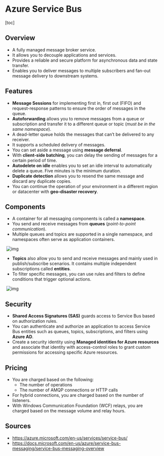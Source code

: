 # Azure Service Bus

[toc]

## Overview

- A fully managed message broker service.
- It allows you to decouple applications and services. 
- Provides a reliable and secure platform for asynchronous data and state transfer.
- Enables you to deliver messages to multiple subscribers and fan-out message delivery to downstream systems.

## Features

- **Message Sessions** for implementing first in, first out (FIFO) and request-response patterns to ensure the order of messages in the queue.
- **Autoforwarding** allows you to remove messages from a queue or subscription and transfer it to a different queue or topic (*must be in the same namespace*).
- A dead-letter queue holds the messages that can’t be delivered to any receiver.
- It supports a scheduled delivery of messages.
- You can set aside a message using **message deferral**.
- With **client-side batching**, you can delay the sending of messages for a certain period of time.
- **Autodelete on idle** enables you to set an idle interval to automatically delete a queue. Five minutes is the minimum duration.
- **Duplicate detection** allows you to resend the same message and discard any duplicate copies.
- You can continue the operation of your environment in a different region or datacenter with **geo-disaster recovery**.

## Components

- A container for all messaging components is called a **namespace**.
- You send and receive messages from **queues** (*point-to-point communication*).
- Multiple queues and topics are supported in a single namespace, and namespaces often serve as application containers.

​          ![img](https://pocket-image-cache.com//filters:no_upscale()/https%3A%2F%2Fk2y3h8q6.stackpathcdn.com%2Fwp-content%2Fuploads%2F2020%2F09%2Fazure-service-bus-1.png)                            

- **Topics** also allow you to send and receive messages  and mainly used in publish/subscribe scenarios. It contains multiple  independent subscriptions called **entities**.
- To filter specific messages, you can use rules and filters to define conditions that trigger optional actions.

​          ![img](https://pocket-image-cache.com//filters:no_upscale()/https%3A%2F%2Fk2y3h8q6.stackpathcdn.com%2Fwp-content%2Fuploads%2F2020%2F09%2Fazure-service-bus-2.png)                            

## Security

- **Shared Access Signatures (SAS)** guards access to Service Bus based on authorization rules.
- You can authenticate and authorize an application to access  Service Bus entities such as queues, topics, subscriptions, and filters  using **Azure AD**.
- Create a security identity using **Managed identities for Azure resources** and associate that identity with access-control roles to grant custom permissions for accessing specific Azure resources.

## Pricing

- You are charged based on the following:
  - The number of operations
  - The number of AMQP connections or HTTP calls
- For hybrid connections, you are charged based on the number of listeners.
- With Windows Communication Foundation (WCF) relays, you are charged based on the message volume and relay hours.

## Sources

- https://azure.microsoft.com/en-us/services/service-bus/   
- https://docs.microsoft.com/en-us/azure/service-bus-messaging/service-bus-messaging-overview
